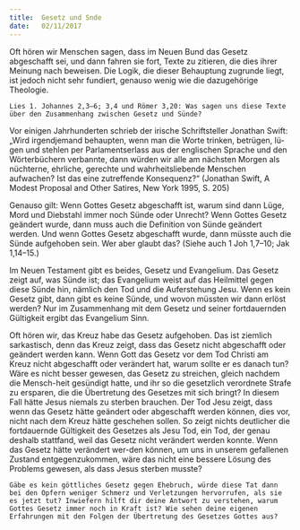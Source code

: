 ```yaml
---
title:  Gesetz und Snde
date:   02/11/2017
---
```


Oft hören wir Menschen sagen, dass im Neuen Bund das Gesetz abgeschafft sei, und dann fahren sie fort, Texte zu zitieren, die dies ihrer Meinung nach beweisen. Die Logik, die dieser Behauptung zugrunde liegt, ist jedoch nicht sehr fundiert, genauso wenig wie die dazugehörige Theologie. 

`Lies 1. Johannes 2,3–6; 3,4 und Römer 3,20: Was sagen uns diese Texte über den Zusammenhang zwischen Gesetz und Sünde?` 

Vor einigen Jahrhunderten schrieb der irische Schriftsteller Jonathan Swift: „Wird irgendjemand behaupten, wenn man die Worte trinken, betrügen, lü-gen und stehlen per Parlamentserlass aus der englischen Sprache und den Wörterbüchern verbannte, dann würden wir alle am nächsten Morgen als nüchterne, ehrliche, gerechte und wahrheitsliebende Menschen aufwachen? Ist das eine zutreffende Konsequenz?“ (Jonathan Swift, A Modest Proposal and Other Satires, New York 1995, S. 205) 

Genauso gilt: Wenn Gottes Gesetz abgeschafft ist, warum sind dann Lüge, Mord und Diebstahl immer noch Sünde oder Unrecht? Wenn Gottes Gesetz geändert wurde, dann muss auch die Definition von Sünde geändert werden. Und wenn Gottes Gesetz abgeschafft wurde, dann müsste auch die Sünde aufgehoben sein. Wer aber glaubt das? (Siehe auch 1 Joh 1,7–10; Jak 1,14–15.) 

Im Neuen Testament gibt es beides, Gesetz und Evangelium. Das Gesetz zeigt auf, was Sünde ist; das Evangelium weist auf das Heilmittel gegen diese Sünde hin, nämlich den Tod und die Auferstehung Jesu. Wenn es kein Gesetz gibt, dann gibt es keine Sünde, und wovon müssten wir dann erlöst werden? Nur im Zusammenhang mit dem Gesetz und seiner fortdauernden Gültigkeit ergibt das Evangelium Sinn. 

Oft hören wir, das Kreuz habe das Gesetz aufgehoben. Das ist ziemlich sarkastisch, denn das Kreuz zeigt, dass das Gesetz nicht abgeschafft oder geändert werden kann. Wenn Gott das Gesetz vor dem Tod Christi am Kreuz nicht abgeschafft oder verändert hat, warum sollte er es danach tun? Wäre es nicht besser gewesen, das Gesetz zu streichen, gleich nachdem die Mensch-heit gesündigt hatte, und ihr so die gesetzlich verordnete Strafe zu ersparen, die die Übertretung des Gesetzes mit sich bringt? In diesem Fall hätte Jesus niemals zu sterben brauchen. Der Tod Jesu zeigt, dass wenn das Gesetz hätte geändert oder abgeschafft werden können, dies vor, nicht nach dem Kreuz hätte geschehen sollen. So zeigt nichts deutlicher die fortdauernde Gültigkeit des Gesetzes als Jesu Tod, ein Tod, der genau deshalb stattfand, weil das Gesetz nicht verändert werden konnte. Wenn das Gesetz hätte verändert wer-den können, um uns in unserem gefallenen Zustand entgegenzukommen, wäre das nicht eine bessere Lösung des Problems gewesen, als dass Jesus sterben musste? 

`Gäbe es kein göttliches Gesetz gegen Ehebruch, würde diese Tat dann bei den Opfern weniger Schmerz und Verletzungen hervorrufen, als sie es jetzt tut? Inwiefern hilft dir deine Antwort zu verstehen, warum Gottes Gesetz immer noch in Kraft ist? Wie sehen deine eigenen Erfahrungen mit den Folgen der Übertretung des Gesetzes Gottes aus?`